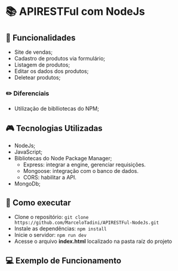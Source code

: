 # :books: APIRESTFul com NodeJs


## :mag_right: Funcionalidades 
* Site de vendas;
* Cadastro de produtos via formulário;
* Listagem de produtos;
* Editar os dados dos produtos;
* Deletear produtos;

### :pencil2: Diferenciais
* Utilização de biblliotecas do NPM;

##  :video_game: Tecnologias Utilizadas 
* NodeJs;
* JavaScript;
* Bibliotecas do Node Package Manager;
  - Express: integrar a engine, gerenciar requisições.
  - Mongoose: integração com o banco de dados.
  - CORS: habilitar a API.
* MongoDb;

## :rocket: Como executar 
* Clone o repositório:
```` git clone https://github.com/MarceloTadini/APIRESTFul-NodeJs.git ````
* Instale as dependências: ```` npm install ````
* Inicie o servidor: ```` npm run dev ````
* Acesse o arquivo **index.html** localizado na pasta raíz do projeto

## :computer: Exemplo de Funcionamento
